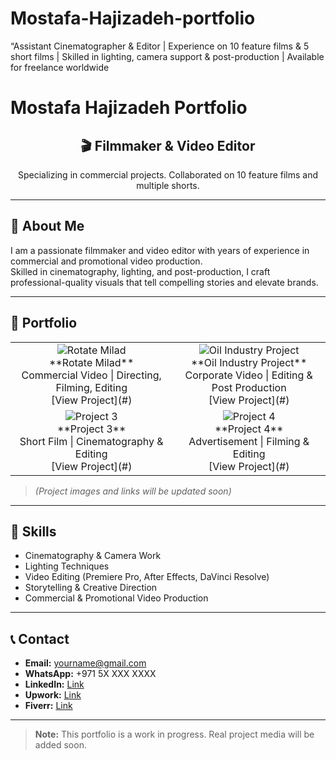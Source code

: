 # Mostafa-Hajizadeh-portfolio
“Assistant Cinematographer &amp; Editor | Experience on 10 feature films &amp; 5 short films | Skilled in lighting, camera support &amp; post-production | Available for freelance worldwide
# Mostafa Hajizadeh Portfolio

<div align="center">
<h2>🎬 Filmmaker & Video Editor</h2>
<p>Specializing in commercial projects. Collaborated on 10 feature films and multiple shorts.</p>
</div>

---

## 🎥 About Me
I am a passionate filmmaker and video editor with years of experience in commercial and promotional video production.  
Skilled in cinematography, lighting, and post-production, I craft professional-quality visuals that tell compelling stories and elevate brands.  

---

## 📁 Portfolio
<div align="center">
<table>
<tr>
<td align="center">
<img src="https://via.placeholder.com/300x200?text=Rotate+Milad" alt="Rotate Milad"/><br>
**Rotate Milad**<br>
Commercial Video | Directing, Filming, Editing<br>
[View Project](#)
</td>
<td align="center">
<img src="https://via.placeholder.com/300x200?text=Oil+Industry" alt="Oil Industry Project"/><br>
**Oil Industry Project**<br>
Corporate Video | Editing & Post Production<br>
[View Project](#)
</td>
</tr>
<tr>
<td align="center">
<img src="https://via.placeholder.com/300x200?text=Project+3" alt="Project 3"/><br>
**Project 3**<br>
Short Film | Cinematography & Editing<br>
[View Project](#)
</td>
<td align="center">
<img src="https://via.placeholder.com/300x200?text=Project+4" alt="Project 4"/><br>
**Project 4**<br>
Advertisement | Filming & Editing<br>
[View Project](#)
</td>
</tr>
</table>
</div>

> *(Project images and links will be updated soon)*

---

## 🎨 Skills
- Cinematography & Camera Work  
- Lighting Techniques  
- Video Editing (Premiere Pro, After Effects, DaVinci Resolve)  
- Storytelling & Creative Direction  
- Commercial & Promotional Video Production  

---

## 📞 Contact
- **Email:** yourname@gmail.com  
- **WhatsApp:** +971 5X XXX XXXX  
- **LinkedIn:** [Link](#)  
- **Upwork:** [Link](#)  
- **Fiverr:** [Link](#)  

---

> **Note:** This portfolio is a work in progress. Real project media will be added soon.
